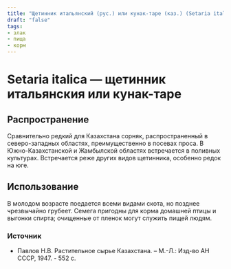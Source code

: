 ```yaml
---
title: "Щетинник итальянский (рус.) или кунак-таре (каз.) (Setaria italica L.)"
draft: "false"
tags:
- злак
- пища
- корм
--- 
```

# Setaria italica — щетинник итальянския или кунак-таре
## Распространение
Сравнительно редкий для Казахстана сорняк, распространенный в северо-западных областях, преимущественно в посевах проса. В Южно-Казахстанской и Жамбылской областях встречается в поливных культурах. Встречается реже других видов щетинника, особенно редок на юге.
## Использование
В молодом возрасте поедается всеми видами скота, но позднее чрезвычайно грубеет. Семега пригодны для корма домашней птицы и выгонки спирта; очищенные от пленок могут служить пищей людям.
### Источник
* Павлов Н.В. Растительное сырье Казахстана. – М.-Л.: Изд-во АН СССР, 1947. - 552 с.
